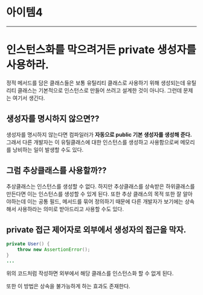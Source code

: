 # 아이템4

---

# 인스턴스화를 막으려거든 private 생성자를 사용하라.

정적 메서드를 담은 클래스들은 보통 유틸리티 클래스로 사용하기 위해 생성되는데 유틸리티 클래스는 기본적으로 인스턴스로 만들어 쓰려고 설계한 것이 아니다. 그런데 문제는 여기서 생긴다.

## 생성자를 명시하지 않으면??

생성자를 명시하지 않는다면 컴파일러가 **자동으로 public 기본 생성자를 생성해 준다.** 그래서 다른 개발자는 이 유틸클래스에 대한 인스턴스를 생성하고 사용함으로써 메모리를 낭비하는 일이 발생할 수도 있다.

## 그럼 추상클래스를 사용할까??

추상클래스는 인스턴스를 생성할 수 없다. 하지만 추상클래스를 상속받은 하위클래스를 만든다면 이는 인스턴스를 생성할 수 있게 된다. 또한 추상 클래스의 목적 또한 잘 알아야하는데 이는 공통 필드, 메서드를 묶어 정의하기 때문에 다른 개발자가 보기에는 상속해서 사용하라는 의미로 받아드리고 사용할 수도 있다.

## private 접근 제어자로 외부에서 생성자의 접근을 막자.

```java
private User() {
	throw new AssertionError();
}
...
```

위의 코드처럼 작성하면 외부에서 해당 클래스를 인스턴스화 할 수 없게 된다.

또한 이 방법은 상속을 불가능하게 하는 효과도 존재한다.
